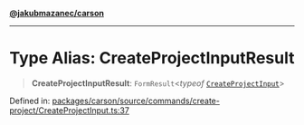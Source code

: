 [**@jakubmazanec/carson**](../README.md)

---

# Type Alias: CreateProjectInputResult

> **CreateProjectInputResult**: `FormResult`\<_typeof_
> [`CreateProjectInput`](../functions/CreateProjectInput.md)\>

Defined in:
[packages/carson/source/commands/create-project/CreateProjectInput.ts:37](https://github.com/jakubmazanec/tools/blob/d8ee2855cc8c253cbcc5c4d49e7356ff8450cbde/packages/carson/source/commands/create-project/CreateProjectInput.ts#L37)
